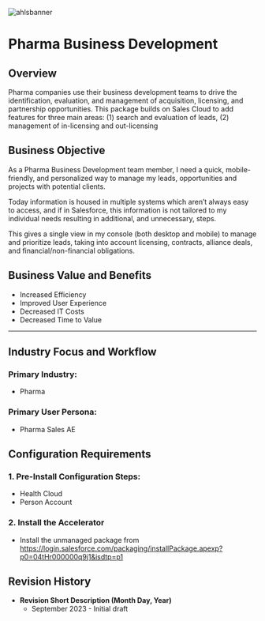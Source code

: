 

![ahlsbanner](./img/ahlsbanner.png)

# Pharma Business Development 

## **Overview**

 Pharma companies use their business development teams to drive the identification, evaluation, and management of acquisition, licensing, and partnership opportunities. This package builds on Sales Cloud to add features for three main areas: (1) search and evaluation of leads, (2) management of in-licensing and out-licensing

## **Business Objective**

As a Pharma Business Development team member, I need a quick, mobile-friendly, and personalized way to manage my leads, opportunities and projects with potential clients.

Today information is housed in multiple systems which aren’t always easy to access, and if in Salesforce, this information is not tailored to my individual needs resulting in additional, and unnecessary, steps.

This gives a single view in my console (both desktop and mobile) to manage and prioritize leads, taking into account licensing, contracts, alliance deals, and financial/non-financial obligations.

## **Business Value and Benefits**

* Increased Efficiency
* Improved User Experience
* Decreased IT Costs
* Decreased Time to Value

* * *

## **Industry Focus and Workflow**

### **Primary Industry:**

* Pharma

### **Primary User Persona:**

* Pharma Sales AE



## Configuration Requirements

### 1. Pre-Install Configuration Steps:

* Health Cloud
* Person Account



### 2. Install the Accelerator 

* Install the unmanaged package from https://login.salesforce.com/packaging/installPackage.apexp?p0=04tHr000000q9j1&isdtp=p1





## **Revision History**

* **Revision Short Description (Month Day, Year)**
    * September 2023 - Initial draft
    
      





